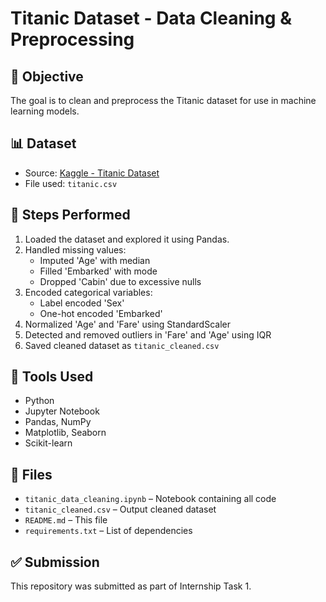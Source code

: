 # Titanic Dataset - Data Cleaning & Preprocessing

## 🎯 Objective
The goal is to clean and preprocess the Titanic dataset for use in machine learning models.

## 📊 Dataset
- Source: [Kaggle - Titanic Dataset](https://www.kaggle.com/datasets/yasserh/titanic-dataset)
- File used: `titanic.csv`

## 🧪 Steps Performed
1. Loaded the dataset and explored it using Pandas.
2. Handled missing values:
   - Imputed 'Age' with median
   - Filled 'Embarked' with mode
   - Dropped 'Cabin' due to excessive nulls
3. Encoded categorical variables:
   - Label encoded 'Sex'
   - One-hot encoded 'Embarked'
4. Normalized 'Age' and 'Fare' using StandardScaler
5. Detected and removed outliers in 'Fare' and 'Age' using IQR
6. Saved cleaned dataset as `titanic_cleaned.csv`

## 🧰 Tools Used
- Python
- Jupyter Notebook
- Pandas, NumPy
- Matplotlib, Seaborn
- Scikit-learn

## 📁 Files
- `titanic_data_cleaning.ipynb` – Notebook containing all code
- `titanic_cleaned.csv` – Output cleaned dataset
- `README.md` – This file
- `requirements.txt` – List of dependencies

## ✅ Submission
This repository was submitted as part of Internship Task 1.
